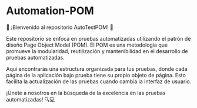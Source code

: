 # Automation-POM

 🤖 ¡Bienvenido al repositorio AutoTestPOM! 🚀 

Este repositorio se enfoca en pruebas automatizadas utilizando el patrón de diseño Page Object Model (POM). El POM es una metodología que promueve la modularidad, reutilización y mantenibilidad en el desarrollo de pruebas automatizadas.

Aquí encontrarás una estructura organizada para tus pruebas, donde cada página de la aplicación bajo prueba tiene su propio objeto de página. Esto facilita la actualización de las pruebas cuando cambia la interfaz de usuario.

¡Únete a nosotros en la búsqueda de la excelencia en las pruebas automatizadas! 🔍💻
